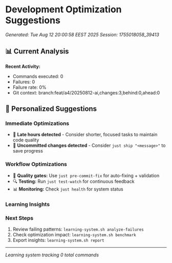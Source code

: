 # Development Optimization Suggestions
*Generated: Tue Aug 12 20:00:58 EEST 2025*
*Session: 1755018058_39413*

## 📊 Current Analysis

**Recent Activity:**
- Commands executed:        0
- Failures:        0
- Failure rate: 0%
- Git context: branch:feat/a4/20250812-ai,changes:3,behind:0,ahead:0

## 🎯 Personalized Suggestions

### Immediate Optimizations
- 🌙 **Late hours detected** - Consider shorter, focused tasks to maintain code quality
- 💾 **Uncommitted changes detected** - Consider `just ship "<message>"` to save progress

### Workflow Optimizations
- 🧪 **Quality gates:** Use `just pre-commit-fix` for auto-fixing + validation
- 🔍 **Testing:** Run `just test-watch` for continuous feedback
- 📊 **Monitoring:** Check `just health` for system status

### Learning Insights



### Next Steps
1. Review failing patterns: `learning-system.sh analyze-failures`
2. Check optimization impact: `learning-system.sh benchmark`
3. Export insights: `learning-system.sh report`

---
*Learning system tracking        0 total commands*
